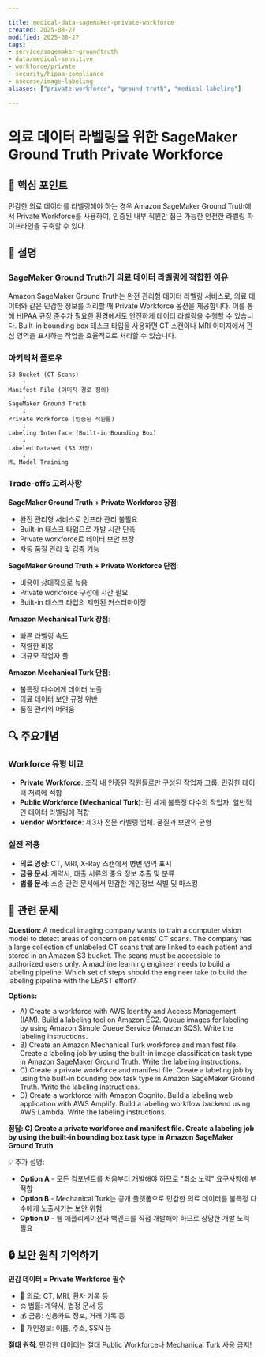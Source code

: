 ```yaml
---

title: medical-data-sagemaker-private-workforce
created: 2025-08-27
modified: 2025-08-27
tags:
- service/sagemaker-groundtruth
- data/medical-sensitive
- workforce/private
- security/hipaa-compliance
- usecase/image-labeling
aliases: ["private-workforce", "ground-truth", "medical-labeling"]

---
```


# 의료 데이터 라벨링을 위한 SageMaker Ground Truth Private Workforce

## 🎯 핵심 포인트

민감한 의료 데이터를 라벨링해야 하는 경우 Amazon SageMaker Ground Truth에서 Private Workforce를 사용하여, 인증된 내부 직원만 접근 가능한 안전한 라벨링 파이프라인을 구축할 수 있다.

## 📝 설명

### SageMaker Ground Truth가 의료 데이터 라벨링에 적합한 이유

Amazon SageMaker Ground Truth는 완전 관리형 데이터 라벨링 서비스로, 의료 데이터와 같은 민감한 정보를 처리할 때 Private Workforce 옵션을 제공합니다. 이를 통해 HIPAA 규정 준수가 필요한 환경에서도 안전하게 데이터 라벨링을 수행할 수 있습니다. Built-in bounding box 태스크 타입을 사용하면 CT 스캔이나 MRI 이미지에서 관심 영역을 표시하는 작업을 효율적으로 처리할 수 있습니다.

### 아키텍처 플로우

```
S3 Bucket (CT Scans) 
    ↓
Manifest File (이미지 경로 정의)
    ↓
SageMaker Ground Truth
    ↓
Private Workforce (인증된 직원들)
    ↓
Labeling Interface (Built-in Bounding Box)
    ↓
Labeled Dataset (S3 저장)
    ↓
ML Model Training
```

### Trade-offs 고려사항

**SageMaker Ground Truth + Private Workforce 장점**:
- 완전 관리형 서비스로 인프라 관리 불필요
- Built-in 태스크 타입으로 개발 시간 단축
- Private workforce로 데이터 보안 보장
- 자동 품질 관리 및 검증 기능

**SageMaker Ground Truth + Private Workforce 단점**:
- 비용이 상대적으로 높음
- Private workforce 구성에 시간 필요
- Built-in 태스크 타입의 제한된 커스터마이징

**Amazon Mechanical Turk 장점**:
- 빠른 라벨링 속도
- 저렴한 비용
- 대규모 작업자 풀

**Amazon Mechanical Turk 단점**:
- 불특정 다수에게 데이터 노출
- 의료 데이터 보안 규정 위반
- 품질 관리의 어려움

## 🔍 주요개념

### Workforce 유형 비교

- **Private Workforce**: 조직 내 인증된 직원들로만 구성된 작업자 그룹. 민감한 데이터 처리에 적합
- **Public Workforce (Mechanical Turk)**: 전 세계 불특정 다수의 작업자. 일반적인 데이터 라벨링에 적합
- **Vendor Workforce**: 제3자 전문 라벨링 업체. 품질과 보안의 균형

### 실전 적용

- **의료 영상**: CT, MRI, X-Ray 스캔에서 병변 영역 표시
- **금융 문서**: 계약서, 대출 서류의 중요 정보 추출 및 분류
- **법률 문서**: 소송 관련 문서에서 민감한 개인정보 식별 및 마스킹

## 📝 관련 문제

**Question:** A medical imaging company wants to train a computer vision model to detect areas of concern on patients' CT scans. The company has a large collection of unlabeled CT scans that are linked to each patient and stored in an Amazon S3 bucket. The scans must be accessible to authorized users only. A machine learning engineer needs to build a labeling pipeline. Which set of steps should the engineer take to build the labeling pipeline with the LEAST effort?

**Options:**

- A) Create a workforce with AWS Identity and Access Management (IAM). Build a labeling tool on Amazon EC2. Queue images for labeling by using Amazon Simple Queue Service (Amazon SQS). Write the labeling instructions.
- B) Create an Amazon Mechanical Turk workforce and manifest file. Create a labeling job by using the built-in image classification task type in Amazon SageMaker Ground Truth. Write the labeling instructions.
- C) Create a private workforce and manifest file. Create a labeling job by using the built-in bounding box task type in Amazon SageMaker Ground Truth. Write the labeling instructions.
- D) Create a workforce with Amazon Cognito. Build a labeling web application with AWS Amplify. Build a labeling workflow backend using AWS Lambda. Write the labeling instructions.

**정답: C) Create a private workforce and manifest file. Create a labeling job by using the built-in bounding box task type in Amazon SageMaker Ground Truth**

💡 추가 설명:

- **Option A** - 모든 컴포넌트를 처음부터 개발해야 하므로 "최소 노력" 요구사항에 부적합
- **Option B** - Mechanical Turk는 공개 플랫폼으로 민감한 의료 데이터를 불특정 다수에게 노출시키는 보안 위험
- **Option D** - 웹 애플리케이션과 백엔드를 직접 개발해야 하므로 상당한 개발 노력 필요

## 🔒 보안 원칙 기억하기

**민감 데이터 = Private Workforce 필수**
- 🏥 의료: CT, MRI, 환자 기록 등
- ⚖️ 법률: 계약서, 법정 문서 등  
- 💰 금융: 신용카드 정보, 거래 기록 등
- 🔐 개인정보: 이름, 주소, SSN 등

**절대 원칙**: 민감한 데이터는 절대 Public Workforce나 Mechanical Turk 사용 금지!